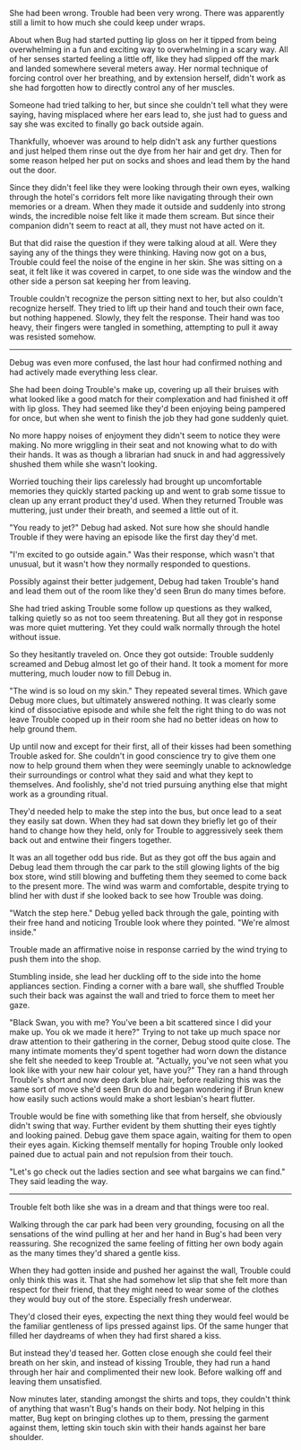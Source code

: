 She had been wrong. Trouble had been very wrong. There was apparently still a limit to how much she could keep under wraps.

About when Bug had started putting lip gloss on her it tipped from being overwhelming in a fun and exciting way to overwhelming in a scary way. All of her senses started feeling a little off, like they had slipped off the mark and landed somewhere several meters away. Her normal technique of forcing control over her breathing, and by extension herself, didn't work as she had forgotten how to directly control any of her muscles.

Someone had tried talking to her, but since she couldn't tell what they were saying, having misplaced where her ears lead to, she just had to guess and say she was excited to finally go back outside again.

Thankfully, whoever was around to help didn't ask any further questions and just helped them rinse out the dye from her hair and get dry. Then for some reason helped her put on socks and shoes and lead them by the hand out the door.

Since they didn't feel like they were looking through their own eyes, walking through the hotel's corridors felt more like navigating through their own memories or a dream. When they made it outside and suddenly into strong winds, the incredible noise felt like it made them scream. But since their companion didn't seem to react at all, they must not have acted on it.

But that did raise the question if they were talking aloud at all. Were they saying any of the things they were thinking. Having now got on a bus, Trouble could feel the noise of the engine in her skin. She was sitting on a seat, it felt like it was covered in carpet, to one side was the window and the other side a person sat keeping her from leaving.

Trouble couldn't recognize the person sitting next to her, but also couldn't recognize herself. They tried to lift up their hand and touch their own face, but nothing happened. Slowly, they felt the response. Their hand was too heavy, their fingers were tangled in something, attempting to pull it away was resisted somehow.

***

Debug was even more confused, the last hour had confirmed nothing and had actively made everything less clear.

She had been doing Trouble's make up, covering up all their bruises with what looked like a good match for their complexation and had finished it off with lip gloss. They had seemed like they'd been enjoying being pampered for once, but when she went to finish the job they had gone suddenly quiet.

No more happy noises of enjoyment they didn't seem to notice they were making. No more wriggling in their seat and not knowing what to do with their hands. It was as though a librarian had snuck in and had aggressively shushed them while she wasn't looking. 

Worried touching their lips carelessly had brought up uncomfortable memories they quickly started packing up and went to grab some tissue to clean up any errant product they'd used. When they returned Trouble was muttering, just under their breath, and seemed a little out of it.

"You ready to jet?" Debug had asked. Not sure how she should handle Trouble if they were having an episode like the first day they'd met.

"I'm excited to go outside again." Was their response, which wasn't that unusual, but it wasn't how they normally responded to questions. 

Possibly against their better judgement, Debug had taken Trouble's hand and lead them out of the room like they'd seen Brun do many times before.

She had tried asking Trouble some follow up questions as they walked, talking quietly so as not too seem threatening. But all they got in response was more quiet muttering. Yet they could walk normally through the hotel without issue.

So they hesitantly traveled on. Once they got outside: Trouble suddenly screamed and Debug almost let go of their hand. It took a moment for more muttering, much louder now to fill Debug in.

"The wind is so loud on my skin." They repeated several times. Which gave Debug more clues, but ultimately answered nothing. It was clearly some kind of dissociative episode and while she felt the right thing to do was not leave Trouble cooped up in their room she had no better ideas on how to help ground them.

Up until now and except for their first, all of their kisses had been something Trouble asked for. She couldn't in good conscience try to give them one now to help ground them when they were seemingly unable to acknowledge their surroundings or control what they said and what they kept to themselves. And foolishly, she'd not tried pursuing anything else that might work as a grounding ritual.

They'd needed help to make the step into the bus, but once lead to a seat they easily sat down. When they had sat down they briefly let go of their hand to change how they held, only for Trouble to aggressively seek them back out and entwine their fingers together. 

It was an all together odd bus ride. But as they got off the bus again and Debug lead them through the car park to the still glowing lights of the big box store, wind still blowing and buffeting them they seemed to come back to the present more. The wind was warm and comfortable, despite trying to blind her with dust if she looked back to see how Trouble was doing.

"Watch the step here." Debug yelled back through the gale, pointing with their free hand and noticing Trouble look where they pointed. "We're almost inside."

Trouble made an affirmative noise in response carried by the wind trying to push them into the shop.

Stumbling inside, she lead her duckling off to the side into the home appliances section. Finding a corner with a bare wall, she shuffled Trouble such their back was against the wall and tried to force them to meet her gaze.

"Black Swan, you with me? You've been a bit scattered since I did your make up. You ok we made it here?" Trying to not take up much space nor draw attention to their gathering in the corner, Debug stood quite close. The many intimate moments they'd spent together had worn down the distance she felt she needed to keep Trouble at. "Actually, you've not seen what you look like with your new hair colour yet, have you?" They ran a hand through Trouble's short and now deep dark blue hair, before realizing this was the same sort of move she'd seen Brun do and began wondering if Brun knew how easily such actions would make a short lesbian's heart flutter.

Trouble would be fine with something like that from herself, she obviously didn't swing that way. Further evident by them shutting their eyes tightly and looking pained. Debug gave them space again, waiting for them to open their eyes again. Kicking themself mentally for hoping Trouble only looked pained due to actual pain and not repulsion from their touch.

"Let's go check out the ladies section and see what bargains we can find." They said leading the way.

***

Trouble felt both like she was in a dream and that things were too real.

Walking through the car park had been very grounding, focusing on all the sensations of the wind pulling at her and her hand in Bug's had been very reassuring. She recognized the same feeling of fitting her own body again as the many times they'd shared a gentle kiss.

When they had gotten inside and pushed her against the wall, Trouble could only think this was it. That she had somehow let slip that she felt more than respect for their friend, that they might need to wear some of the clothes they would buy out of the store. Especially fresh underwear.

They'd closed their eyes, expecting the next thing they would feel would be the familiar gentleness of lips pressed against lips. Of the same hunger that filled her daydreams of when they had first shared a kiss.

But instead they'd teased her. Gotten close enough she could feel their breath on her skin, and instead of kissing Trouble, they had run a hand through her hair and complimented their new look. Before walking off and leaving them unsatisfied.

Now minutes later, standing amongst the shirts and tops, they couldn't think of anything that wasn't Bug's hands on their body. Not helping in this matter, Bug kept on bringing clothes up to them, pressing the garment against them, letting skin touch skin with their hands against her bare shoulder.